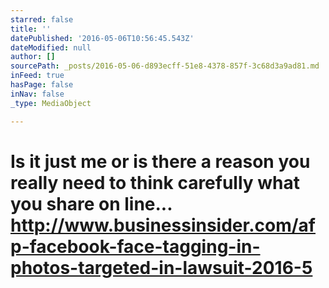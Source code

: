 ```yaml
---
starred: false
title: ''
datePublished: '2016-05-06T10:56:45.543Z'
dateModified: null
author: []
sourcePath: _posts/2016-05-06-d893ecff-51e8-4378-857f-3c68d3a9ad81.md
inFeed: true
hasPage: false
inNav: false
_type: MediaObject

---
```

# Is it just me or is there a reason you really need to think carefully what you share on line... http://www.businessinsider.com/afp-facebook-face-tagging-in-photos-targeted-in-lawsuit-2016-5